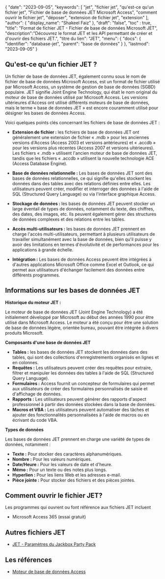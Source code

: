 {
"date": "2023-09-05",
  "keywords": [
"jet",
"fichier jet",
"qu'est-ce qu'un fichier jet",
"Fichier de base de données JET Microsoft Access",
"comment ouvrir le fichier jet",
"déposer",
"extension de fichier jet",
"extension"
],
  "author": {
"display_name": "Shakeel Faiz"
},
"draft": "false",
"toc" : true,
"title": "Format de fichier JET - Fichier de base de données Microsoft JET",
  "description":"Découvrez le format JET et les API permettant de créer et d'ouvrir des fichiers JET.",
"titre du lien": "JET",
  "menu": {
    "docs": {
      "identifier": "database-jet",
"parent": "base de données"
}
},
"lastmod": "2023-09-05"
}

## Qu'est-ce qu'un fichier JET ?

Un fichier de base de données JET, également connu sous le nom de fichier de base de données Microsoft Access, est un format de fichier utilisé par Microsoft Access, un système de gestion de base de données (SGBD) populaire. JET signifie Joint Engine Technology, qui était le nom original du moteur de base de données utilisé par Microsoft Access. Les versions ultérieures d'Access ont utilisé différents moteurs de base de données, mais le terme « base de données JET » est encore couramment utilisé pour désigner les bases de données Access.

Voici quelques points clés concernant les fichiers de base de données JET :

- **Extension de fichier :** les fichiers de base de données JET ont généralement une extension de fichier « .mdb » pour les anciennes versions d'Access (Access 2003 et versions antérieures) et « .accdb » pour les versions plus récentes (Access 2007 et versions ultérieures). Les fichiers « .mdb » utilisent l'ancien moteur de base de données JET, tandis que les fichiers « .accdb » utilisent la nouvelle technologie ACE (Access Database Engine).

- **Base de données relationnelle :** Les bases de données JET sont des bases de données relationnelles, ce qui signifie qu'elles stockent les données dans des tables avec des relations définies entre elles. Les utilisateurs peuvent créer, modifier et interroger des données à l'aide de SQL (Structured Query Language) ou via l'interface graphique Access.

- **Stockage de données :** les bases de données JET peuvent stocker un large éventail de types de données, notamment du texte, des chiffres, des dates, des images, etc. Ils peuvent également gérer des structures de données complexes et des relations entre les tables.

- **Accès multi-utilisateurs :** les bases de données JET prennent en charge l'accès multi-utilisateurs, permettant à plusieurs utilisateurs de travailler simultanément avec la base de données, bien qu'il puisse y avoir des limitations en termes d'évolutivité et de performances pour les applications à grande échelle.

- **Intégration :** Les bases de données Access peuvent être intégrées à d'autres applications Microsoft Office comme Excel et Outlook, ce qui permet aux utilisateurs d'échanger facilement des données entre différents programmes.

## Informations sur les bases de données JET

**Historique du moteur JET :**

Le moteur de base de données JET (Joint Engine Technology) a été initialement développé par Microsoft au début des années 1990 pour être utilisé dans Microsoft Access. Le moteur a été conçu pour être une solution de base de données légère, orientée bureau, pouvant être intégrée à divers produits Microsoft.

**Composants d'une base de données JET**

- **Tables :** les bases de données JET stockent les données dans des tables, qui sont des collections d'enregistrements organisés en lignes et en colonnes.
- **Requêtes :** Les utilisateurs peuvent créer des requêtes pour extraire, filtrer et manipuler les données des tables à l'aide de SQL (Structured Query Language).
- **Formulaires :** Access fournit un concepteur de formulaires qui permet aux utilisateurs de créer des formulaires personnalisés de saisie et d'affichage de données.
- **Rapports :** Les utilisateurs peuvent générer des rapports d'aspect professionnel à partir des données stockées dans la base de données.
- **Macros et VBA :** Les utilisateurs peuvent automatiser des tâches et ajouter des fonctionnalités personnalisées à l'aide de macros ou en écrivant du code VBA.

**Types de données**

Les bases de données JET prennent en charge une variété de types de données, notamment :

- **Texte :** Pour stocker des caractères alphanumériques.
- **Nombre :** Pour les valeurs numériques.
- **Date/Heure :** Pour les valeurs de date et d'heure.
- **Mémo :** Pour un texte ou des notes plus longs.
- **Hyperlien :** Pour les liens Web et les adresses e-mail.
- **Pièce jointe :** Pour stocker des fichiers et des pièces jointes.

## Comment ouvrir le fichier JET?

Les programmes qui ouvrent ou font référence aux fichiers JET incluent

- Microsoft Access 365 (essai gratuit)

## Autres fichiers JET

- [JET - Paramètres du Jackbox Party Pack](/fr/settings/jet/)


## Les références
* [Moteur de base de données Access](https://en.wikipedia.org/wiki/Access_Database_Engine)


